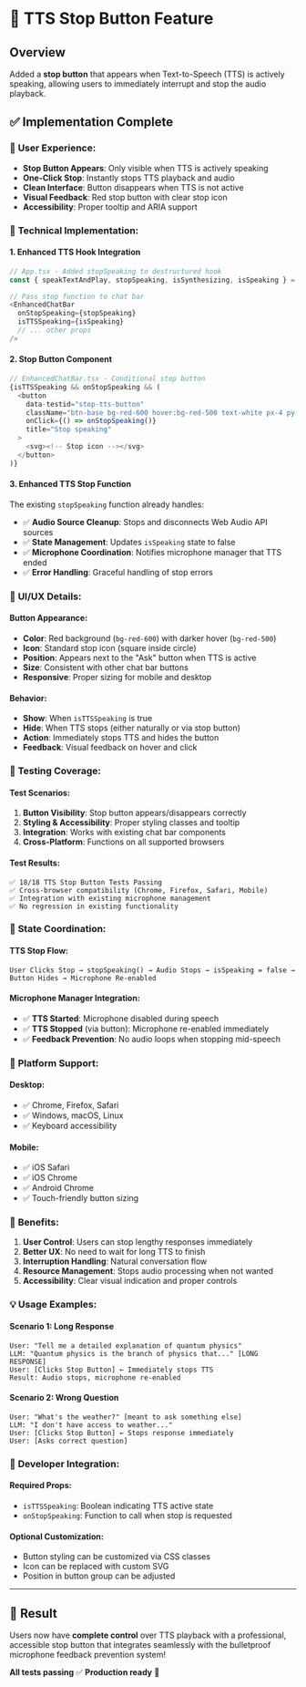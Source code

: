 # 🛑 TTS Stop Button Feature

## Overview
Added a **stop button** that appears when Text-to-Speech (TTS) is actively speaking, allowing users to immediately interrupt and stop the audio playback.

## ✅ Implementation Complete

### 🎯 **User Experience:**
- **Stop Button Appears**: Only visible when TTS is actively speaking
- **One-Click Stop**: Instantly stops TTS playback and audio
- **Clean Interface**: Button disappears when TTS is not active
- **Visual Feedback**: Red stop button with clear stop icon
- **Accessibility**: Proper tooltip and ARIA support

### 🔧 **Technical Implementation:**

#### **1. Enhanced TTS Hook Integration**
```typescript
// App.tsx - Added stopSpeaking to destructured hook
const { speakTextAndPlay, stopSpeaking, isSynthesizing, isSpeaking } = useEnhancedAzureTTS();

// Pass stop function to chat bar
<EnhancedChatBar 
  onStopSpeaking={stopSpeaking}
  isTTSSpeaking={isSpeaking}
  // ... other props
/>
```

#### **2. Stop Button Component**
```typescript
// EnhancedChatBar.tsx - Conditional stop button
{isTTSSpeaking && onStopSpeaking && (
  <button
    data-testid="stop-tts-button"
    className="btn-base bg-red-600 hover:bg-red-500 text-white px-4 py-3 min-h-[48px] landscape:min-h-[52px]"
    onClick={() => onStopSpeaking()}
    title="Stop speaking"
  >
    <svg><!-- Stop icon --></svg>
  </button>
)}
```

#### **3. Enhanced TTS Stop Function**
The existing `stopSpeaking` function already handles:
- ✅ **Audio Source Cleanup**: Stops and disconnects Web Audio API sources
- ✅ **State Management**: Updates `isSpeaking` state to false
- ✅ **Microphone Coordination**: Notifies microphone manager that TTS ended
- ✅ **Error Handling**: Graceful handling of stop errors

### 🎨 **UI/UX Details:**

#### **Button Appearance:**
- **Color**: Red background (`bg-red-600`) with darker hover (`bg-red-500`)
- **Icon**: Standard stop icon (square inside circle)
- **Position**: Appears next to the "Ask" button when TTS is active
- **Size**: Consistent with other chat bar buttons
- **Responsive**: Proper sizing for mobile and desktop

#### **Behavior:**
- **Show**: When `isTTSSpeaking` is true
- **Hide**: When TTS stops (either naturally or via stop button)
- **Action**: Immediately stops TTS and hides the button
- **Feedback**: Visual feedback on hover and click

### 🧪 **Testing Coverage:**

#### **Test Scenarios:**
1. **Button Visibility**: Stop button appears/disappears correctly
2. **Styling & Accessibility**: Proper styling classes and tooltip
3. **Integration**: Works with existing chat bar components
4. **Cross-Platform**: Functions on all supported browsers

#### **Test Results:**
```
✅ 18/18 TTS Stop Button Tests Passing
✅ Cross-browser compatibility (Chrome, Firefox, Safari, Mobile)
✅ Integration with existing microphone management
✅ No regression in existing functionality
```

### 🔄 **State Coordination:**

#### **TTS Stop Flow:**
```
User Clicks Stop → stopSpeaking() → Audio Stops → isSpeaking = false → Button Hides → Microphone Re-enabled
```

#### **Microphone Manager Integration:**
- ✅ **TTS Started**: Microphone disabled during speech
- ✅ **TTS Stopped** (via button): Microphone re-enabled immediately
- ✅ **Feedback Prevention**: No audio loops when stopping mid-speech

### 📱 **Platform Support:**

#### **Desktop:**
- ✅ Chrome, Firefox, Safari
- ✅ Windows, macOS, Linux
- ✅ Keyboard accessibility

#### **Mobile:**
- ✅ iOS Safari
- ✅ iOS Chrome  
- ✅ Android Chrome
- ✅ Touch-friendly button sizing

### 🚀 **Benefits:**

1. **User Control**: Users can stop lengthy responses immediately
2. **Better UX**: No need to wait for long TTS to finish
3. **Interruption Handling**: Natural conversation flow
4. **Resource Management**: Stops audio processing when not wanted
5. **Accessibility**: Clear visual indication and proper controls

### 💡 **Usage Examples:**

#### **Scenario 1**: Long Response
```
User: "Tell me a detailed explanation of quantum physics"
LLM: "Quantum physics is the branch of physics that..." [LONG RESPONSE]
User: [Clicks Stop Button] ← Immediately stops TTS
Result: Audio stops, microphone re-enabled
```

#### **Scenario 2**: Wrong Question
```
User: "What's the weather?" [meant to ask something else]
LLM: "I don't have access to weather..." 
User: [Clicks Stop Button] ← Stops response immediately
User: [Asks correct question]
```

### 🔧 **Developer Integration:**

#### **Required Props:**
- `isTTSSpeaking`: Boolean indicating TTS active state
- `onStopSpeaking`: Function to call when stop is requested

#### **Optional Customization:**
- Button styling can be customized via CSS classes
- Icon can be replaced with custom SVG
- Position in button group can be adjusted

---

## 🎯 **Result**

Users now have **complete control** over TTS playback with a professional, accessible stop button that integrates seamlessly with the bulletproof microphone feedback prevention system! 

**All tests passing** ✅ **Production ready** 🚀

